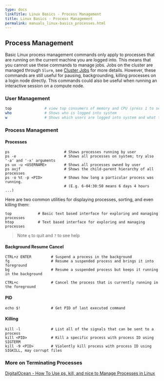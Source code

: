 ```yaml
---
type: docs
linkTitle: Linux Basics - Process Management
title: Linux Basics - Process Management
permalink: manuals_linux-basics_processes.html
---
```


## Process Management

Basic Linux process management commands only apply to processes that are running on the current machine you are logged into.
This means that you cannot use these commands to manage jobs.
Jobs on the cluster are managed through `Slurm`, see [Cluster Jobs](manuals_linux-cluster_jobs) for more details.
However, these commands are still useful for pausing, backgrounding, killing processes on a login node directly.
This commands could also be useful when running an interactive session on a compute node.

### User Management

```bash
top               # view top consumers of memory and CPU (press 1 to see per-CPU statistics)
who               # Shows who is logged into system
w                 # Shows which users are logged into system and what they are doing
```

### Process Management


#### Processes

```
ps                         # Shows processes running by user
ps -e                      # Shows all processes on system; try also '-a' and '-x' arguments
ps ux -u <USERNAME>        # Shows all processes owned by user
ps axjf                    # Shows the child-parent hierarchy of all processes
ps -o %t -p <PID>          # Shows how long a particular process was running.
                           # (E.g. 6-04:30:50 means 6 days 4 hours ...)
```

Here are two common utilities for displaying processes, sorting, and even killing them:

```
top            # Basic text based interface for exploring and managing processes
htop           # Text based interface for exploring and managing processes
```

> Note `q` to quit and `?` to see help

#### Background Resume Cancel

```
CTRL+z ENTER         # Suspend a process in the background
fg                   # Resume a suspended process and brings it into foreground
bg                   # Resume a suspended process but keeps it running in the background

CTRL+c               # Cancel the process that is currently running in the foreground
```

#### PID

```
echo $!              # Get PID of last executed command
```

#### Killing
```
kill -l              # List all of the signals that can be sent to a process
kill <PID>           # Kill a specific process with process ID using SIGTERM
kill -9 <PID>        # Violently kill process with process ID using SIGKILL, may corrupt files
```

### More on Terminating Processes

[DigitalOcean - How To Use ps, kill, and nice to Manage Processes in Linux](https://www.digitalocean.com/community/tutorials/how-to-use-ps-kill-and-nice-to-manage-processes-in-linux)
